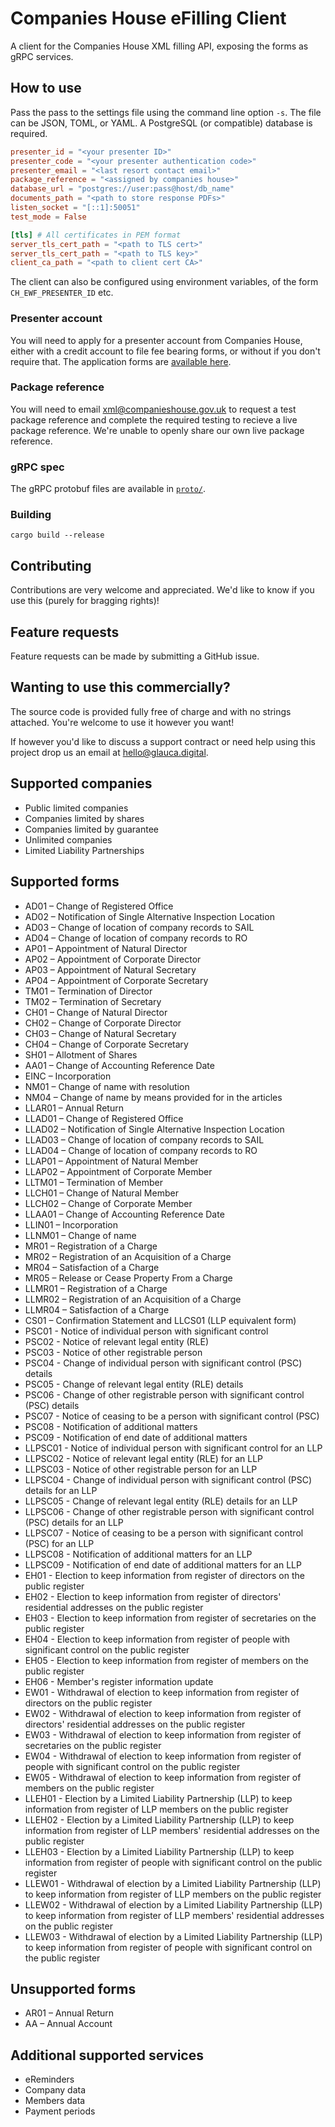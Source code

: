# Companies House eFilling Client

A client for the Companies House XML filling API, exposing the forms as gRPC services.

## How to use

Pass the pass to the settings file using the command line option `-s`. 
The file can be JSON, TOML, or YAML. A PostgreSQL (or compatible) database is required.

```toml
presenter_id = "<your presenter ID>"
presenter_code = "<your presenter authentication code>"
presenter_email = "<last resort contact email>"
package_reference = "<assigned by companies house>"
database_url = "postgres://user:pass@host/db_name"
documents_path = "<path to store response PDFs>"
listen_socket = "[::1]:50051"
test_mode = False

[tls] # All certificates in PEM format
server_tls_cert_path = "<path to TLS cert>"
server_tls_cert_path = "<path to TLS key>"
client_ca_path = "<path to client cert CA>"
```

The client can also be configured using environment variables, of the form `CH_EWF_PRESENTER_ID` etc.

### Presenter account 

You will need to apply for a presenter account from Companies House, either with a credit account
to file fee bearing forms, or without if you don't require that. The application forms are
[available here](https://www.gov.uk/government/publications/apply-for-a-companies-house-online-filing-presenter-account).

### Package reference

You will need to email [xml@companieshouse.gov.uk](mailto:xml@companieshouse.gov.uk) to request a test
package reference and complete the required testing to recieve a live package reference.
We're unable to openly share our own live package reference.

### gRPC spec

The gRPC protobuf files are available in [`proto/`](proto/).

### Building

```shell
cargo build --release
```

## Contributing

Contributions are very welcome and appreciated. We'd like to know if you use this
(purely for bragging rights)!

## Feature requests

Feature requests can be made by submitting a GitHub issue.

## Wanting to use this commercially?

The source code is provided fully free of charge and with no strings attached.
You're welcome to use it however you want!

If however you'd like to discuss a support contract or need help using this project
drop us an email at [hello@glauca.digital](mailto:hello@glauca.digital).

## Supported companies

* Public limited companies
* Companies limited by shares
* Companies limited by guarantee
* Unlimited companies
* Limited Liability Partnerships

## Supported forms

* AD01 – Change of Registered Office
* AD02 – Notification of Single Alternative Inspection Location
* AD03 – Change of location of company records to SAIL
* AD04 – Change of location of company records to RO
* AP01 – Appointment of Natural Director
* AP02 – Appointment of Corporate Director
* AP03 – Appointment of Natural Secretary
* AP04 – Appointment of Corporate Secretary
* TM01 – Termination of Director
* TM02 – Termination of Secretary
* CH01 – Change of Natural Director
* CH02 – Change of Corporate Director
* CH03 – Change of Natural Secretary
* CH04 – Change of Corporate Secretary
* SH01 – Allotment of Shares
* AA01 – Change of Accounting Reference Date
* EINC – Incorporation
* NM01 – Change of name with resolution
* NM04 – Change of name by means provided for in the articles
* LLAR01 – Annual Return
* LLAD01 – Change of Registered Office
* LLAD02 – Notification of Single Alternative Inspection Location
* LLAD03 – Change of location of company records to SAIL
* LLAD04 – Change of location of company records to RO
* LLAP01 – Appointment of Natural Member
* LLAP02 – Appointment of Corporate Member
* LLTM01 – Termination of Member
* LLCH01 – Change of Natural Member
* LLCH02 – Change of Corporate Member
* LLAA01 – Change of Accounting Reference Date
* LLIN01 – Incorporation
* LLNM01 – Change of name
* MR01 – Registration of a Charge
* MR02 – Registration of an Acquisition of a Charge
* MR04 – Satisfaction of a Charge
* MR05 – Release or Cease Property From a Charge
* LLMR01 – Registration of a Charge
* LLMR02 – Registration of an Acquisition of a Charge
* LLMR04 – Satisfaction of a Charge
* CS01 – Confirmation Statement and LLCS01 (LLP equivalent form)
* PSC01 - Notice of individual person with significant control
* PSC02 - Notice of relevant legal entity (RLE)
* PSC03 - Notice of other registrable person
* PSC04 - Change of individual person with significant control (PSC) details
* PSC05 - Change of relevant legal entity (RLE) details
* PSC06 - Change of other registrable person with significant control (PSC) details
* PSC07 - Notice of ceasing to be a person with significant control (PSC)
* PSC08 - Notification of additional matters
* PSC09 - Notification of end date of additional matters
* LLPSC01 - Notice of individual person with significant control for an LLP
* LLPSC02 - Notice of relevant legal entity (RLE) for an LLP
* LLPSC03 - Notice of other registrable person for an LLP
* LLPSC04 - Change of individual person with significant control (PSC) details for an LLP
* LLPSC05 - Change of relevant legal entity (RLE) details for an LLP
* LLPSC06 - Change of other registrable person with significant control (PSC) details for an LLP
* LLPSC07 - Notice of ceasing to be a person with significant control (PSC) for an LLP
* LLPSC08 - Notification of additional matters for an LLP
* LLPSC09 - Notification of end date of additional matters for an LLP
* EH01 - Election to keep information from register of directors on the public register 
* EH02 - Election to keep information from register of directors&#39; residential addresses on the public register
* EH03 - Election to keep information from register of secretaries on the public register
* EH04 - Election to keep information from register of people with significant control on the public register
* EH05 - Election to keep information from register of members on the public register   
* EH06 - Member's register information update
* EW01 - Withdrawal of election to keep information from register of directors on the public register
* EW02 - Withdrawal of election to keep information from register of directors&#39; residential addresses on the public register
* EW03 - Withdrawal of election to keep information from register of secretaries on the public register
* EW04 - Withdrawal of election to keep information from register of people with significant control on the public register
* EW05 - Withdrawal of election to keep information from register of members on the public register
* LLEH01 - Election by a Limited Liability Partnership (LLP) to keep information from register of LLP members on the public register                    
* LLEH02 - Election by a Limited Liability Partnership (LLP) to keep information from register of LLP members&#39; residential addresses on the public register   
* LLEH03 - Election by a Limited Liability Partnership (LLP) to keep information from register of people with significant control on the public register
* LLEW01 - Withdrawal of election by a Limited Liability Partnership (LLP) to keep information from register of LLP members on the public register        
* LLEW02 - Withdrawal of election by a Limited Liability Partnership (LLP) to keep information from register of LLP members&#39; residential addresses on the public register   
* LLEW03 - Withdrawal of election by a Limited Liability Partnership (LLP) to keep information from register of people with significant control on the public register

## Unsupported forms

* AR01 – Annual Return   
* AA – Annual Account 

## Additional supported services

* eReminders
* Company data
* Members data
* Payment periods
